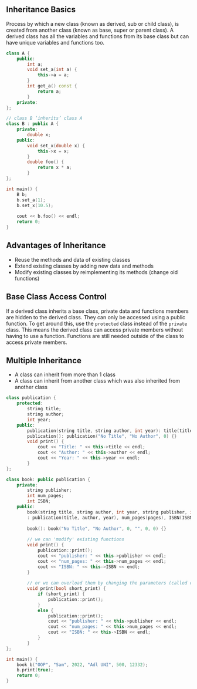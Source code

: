 ## Inheritance Basics

Process by which a new class (known as derived, sub or child class), is created from another class (known as base, super or parent class).
A derived class has all the variables and functions from its base class but can have unique variables and functions too.

```cpp
class A {
    public:
        int a;
        void set_a(int a) {
            this->a = a;
        }
        int get_a() const {
            return a;
        }
    private:
};

// class B ‘inherits’ class A
class B : public A {
    private:
        double x;
    public:
        void set_x(double x) {
            this->x = x;
        }
        double foo() {
            return x * a;
        }
};

int main() {
    B b;
    b.set_a(1);
    b.set_x(10.5);
    
    cout << b.foo() << endl;
    return 0;
}
```

## Advantages of Inheritance

- Reuse the methods and data of existing classes
- Extend existing classes by adding new data and methods
- Modify existing classes by reimplementing its methods (change old functions)

## Base Class Access Control

If a derived class inherits a base class, private data and functions members are hidden to the derived class. They can only be accessed using a public function.
To get around this, use the `protected` class instead of the `private` class. This means the derived class can access private members without having to use a function. Functions are still needed outside of the class to access private members.

## Multiple Inheritance

- A class can inherit from more than 1 class
- A class can inherit from another class which was also inherited from another class

```cpp
class publication {
    protected:
        string title;
        string author;
        int year;
    public:
        publication(string title, string author, int year): title(title), author(author), year(year) {}
        publication(): publication("No Title", "No Author", 0) {}
        void print() {
            cout << "Title: " << this->title << endl;
            cout << "Author: " << this->author << endl;
            cout << "Year: " << this->year << endl;
        }
};

class book: public publication {
    private:
        string publisher;
        int num_pages;
        int ISBN;
    public:
        book(string title, string author, int year, string publisher, int pages, int ISBN)
        : publication(title, author, year), num_pages(pages), ISBN(ISBN), publisher(publisher) {}
        
        book(): book("No Title", "No Author", 0, "", 0, 0) {}
        
        // we can 'modify' existing functions
        void print() {
            publication::print();
            cout << "publisher: " << this->publisher << endl;
            cout << "num_pages: " << this->num_pages << endl;
            cout << "ISBN: " << this->ISBN << endl;
        }
        
        // or we can overload them by changing the parameters (called changing the signature)
        void print(bool short_print) {
            if (short_print) {
                publication::print();
            }
            else {
                publication::print();
                cout << "publisher: " << this->publisher << endl;
                cout << "num_pages: " << this->num_pages << endl;
                cout << "ISBN: " << this->ISBN << endl;
            }
        }
};

int main() {
    book b("OOP", "Sam", 2022, "Adl UNI", 500, 12332);
    b.print(true);
    return 0;
}
```